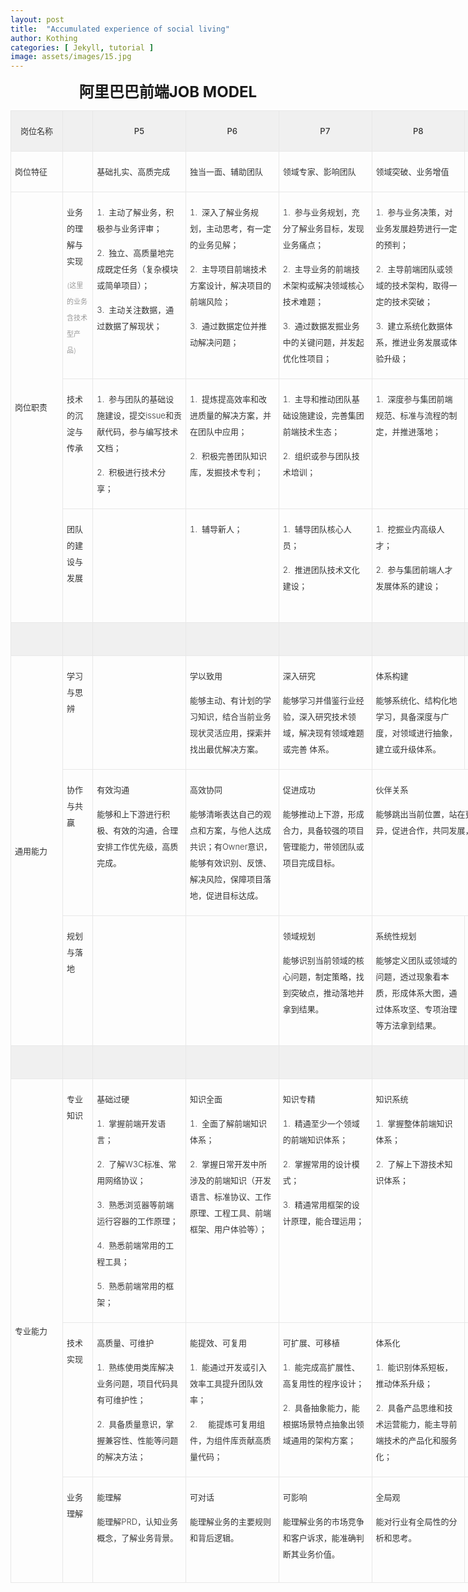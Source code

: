 ```yaml
---
layout: post
title:  "Accumulated experience of social living"
author: Kothing
categories: [ Jekyll, tutorial ]
image: assets/images/15.jpg
---
```

<div class="markdown-body">
	<p>
		<style>
		.jm-big-title {
		  font-size: 24px!important;
		  font-weight: 700;
		  text-align: center;
		}
		.jm {
		  min-width: 876px;
		  max-width: 1280px;
		  font-size: 0.9em;
		  margin: 0 auto 40px;
		  padding: 0px;
		  font-size: 13px;
		  border-collapse: collapse;
		}
		.jm strong {
		  font-weight: 500!important;
		}
		.jm thead {
			background: #EAEAEA;
			border-right: 1px solid #e0e0e0;
			border-left: 1px solid #e0e0e0;
		}
		.jm .caption {
			background-color:#F1F8FF;
		}
		.jm thead th {
			padding: 20px 1px;
			font-weight: bold;
			text-align: center;
		}
		.jm tbody tr td {
			border: 1px solid #E8E8E8;
			padding: 6px;
			text-align: left;
			vertical-align: top;
			line-height: 200%;
			color: #333;
			font-weight: 300;
		}
		.jm tbody tr td.jm-td-header{
		  text-align: left;
		  vertical-align: middle;
		}
		.jm tbody tr td p .tip {
		  font-size: 11px;
		  color: #999;
		}
		.jm tbody tr td. {
		  vertical-align: left;
		  background: #f0f0f0;
		}
		.jm .jm-header {
		  background: #f0f0f0;
		}
		.jm .jm-header td {
		  text-align: center;
		}
		.jm .jm-liner {
		  background: #f0f0f0;
		}
		.jm .jm-liner td {
		  padding: 0;
		}
		@media screen and (max-width: 750px) {
			.jm-m-container {
				overflow: auto;
			}
		}
		</style>
	</p>
	<p></p>
	<div class="jm-big-title">阿里巴巴前端JOB MODEL</div>
	<p></p>
	<p></p>
	<div class="jm-m-container">
		<table class="jm">
		  <tbody>
			<tr class="jm-header">
			  <td style="width:70px;">
				<p>
				  <strong>岗位名称</strong>
				</p>
			  </td>
			  <td>
				<p>
				  <strong>&nbsp;</strong>
				</p>
			  </td>
			  <td style="width: 17%">
				<p>
				  <strong>P5</strong>
				</p>
			  </td>
			  <td style="width: 17%">
				<p>
				  <strong>P6</strong>
				</p>
			  </td>
			  <td style="width: 17%">
				<p>
				  <strong>P7</strong>
				</p>
			  </td>
			  <td style="width: 17%">
				<p>
				  <strong>P8</strong>
				</p>
			  </td>
			  <td style="width: 17%">
				<p>
				  <strong>P9</strong>
				</p>
			  </td>
			</tr>
			<tr>
			  <td class="jm-td-header">
				<p>岗位特征</p>
			  </td>
			  <td>
				<p>&nbsp;</p>
			  </td>
			  <td>
				<p>基础扎实、高质完成</p>
			  </td>
			  <td>
				<p>独当一面、辅助团队</p>
			  </td>
			  <td>
				<p>领域专家、影响团队</p>
			  </td>
			  <td>
				<p>领域突破、业务增值</p>
			  </td>
			  <td>
				<p>无中生有、引领变革</p>
			  </td>
			</tr>
			<tr>
			  <td rowspan="3" class="jm-td-header">
				<p>岗位职责</p>
			  </td>
			  <td>
				<p>业务的理解与实现</p>
				<p><span class="tip">(这里的业务含技术型产品)</span></p>
			  </td>
			  <td>
				<p data-spm-anchor-id="a2o8t.11089562.0.i2.48aa6654whk8OA">1.&nbsp; 主动了解业务，积极参与业务评审；</p>
				<p data-spm-anchor-id="a2o8t.11089562.0.i3.48aa6654whk8OA">2.&nbsp; 独立、高质量地完成既定任务（复杂模块或简单项目）；</p>
				<p>3.&nbsp; 主动关注数据，通过数据了解现状；</p>
			  </td>
			  <td>
				<p>1.&nbsp; 深入了解业务规划，主动思考，有一定的业务见解；</p>
				<p>2.&nbsp; 主导项目前端技术方案设计，解决项目的前端风险；</p>
				<p>3.&nbsp; 通过数据定位并推动解决问题；</p>
			  </td>
			  <td>
				<p>1.&nbsp; 参与业务规划，充分了解业务目标，发现业务痛点；</p>
				<p>2.&nbsp; 主导业务的前端技术架构或解决领域核心技术难题；</p>
				<p>3.&nbsp; 通过数据发掘业务中的关键问题，并发起优化性项目；</p>
			  </td>
			  <td>
				<p>1.&nbsp; 参与业务决策，对业务发展趋势进行一定的预判；</p>
				<p>2.&nbsp; 主导前端团队或领域的技术架构，取得一定的技术突破；</p>
				<p>3.&nbsp; 建立系统化数据体系，推进业务发展或体验升级；</p>
			  </td>
			  <td>
				<p>1.&nbsp; 对行业或产业有一定的思考，促进业务变革；</p>
				<p>2.&nbsp; 引领前端技术发展，通过技术变革、架构升级促进业务突破；</p>
				<p>3.&nbsp; 推动前端和上下游技术的融合与演进，发挥技术的整体价值；</p>
			  </td>
			</tr>
			<tr>
			  <td>
				<p>技术的沉淀与传承</p>
			  </td>
			  <td>
				<p data-spm-anchor-id="a2o8t.11089562.0.i4.48aa6654whk8OA">1.&nbsp; 参与团队的基础设施建设，提交issue和贡献代码，参与编写技术文档；</p>
				<p>2.&nbsp; 积极进行技术分享；</p>
			  </td>
			  <td>
				<p>1.&nbsp; 提炼提高效率和改进质量的解决方案，并在团队中应用；</p>
				<p>2.&nbsp; 积极完善团队知识库，发掘技术专利；</p>
			  </td>
			  <td>
				<p data-spm-anchor-id="a2o8t.11089562.0.i1.48aa6654whk8OA">1.&nbsp; 主导和推动团队基础设施建设，完善集团前端技术生态；</p>
				<p>2.&nbsp; 组织或参与团队技术培训；</p>
			  </td>
			  <td>
				<p>1.&nbsp; 深度参与集团前端规范、标准与流程的制定，并推进落地；</p>
			  </td>
			  <td>
				<p>1.&nbsp; 推进集团前端某一领域的革新；</p>
			  </td>
			</tr>
			<tr>
			  <td>
				<p>团队的建设与发展</p>
			  </td>
			  <td>
				<p>　</p>
			  </td>
			  <td>
				<p>1.&nbsp; 辅导新人；&nbsp;</p>
			  </td>
			  <td>
				<p>1.&nbsp; 辅导团队核心人员；</p>
				<p>2.&nbsp; 推进团队技术文化建设；</p>
			  </td>
			  <td>
				<p>1.&nbsp; 挖掘业内高级人才；</p>
				<p>2.&nbsp; 参与集团前端人才发展体系的建设；</p>
			  </td>
			  <td>
				<p>1.&nbsp; 为未来布局，吸引业内顶尖人才；</p>
				<p>2.&nbsp; 推进集团前端整体发展，提升前端岗位价值；</p>
			  </td>
			</tr>
			<tr class="jm-liner">
			  <td>
				<p>&nbsp;</p>
			  </td>
			  <td>
				<p>&nbsp;</p>
			  </td>
			  <td>
				<p>&nbsp;</p>
			  </td>
			  <td>
				<p>&nbsp;</p>
			  </td>
			  <td>
				<p>&nbsp;</p>
			  </td>
			  <td>
				<p>&nbsp;</p>
			  </td>
			  <td>
				<p>&nbsp;</p>
			  </td>
			</tr>
			<tr>
			  <td rowspan="3" class="jm-td-header">
				<p>通用能力</p>
			  </td>
			  <td>
				<p>学习与思辨</p>
			  </td>
			  <td>
				<p>&nbsp;</p>
			  </td>
			  <td>
				<p>学以致用</p>
				<p>能够主动、有计划的学习知识，结合当前业务现状灵活应用，探索并找出最优解决方案。</p>
			  </td>
			  <td>
				<p>深入研究</p>
				<p>能够学习并借鉴行业经验，深入研究技术领域，解决现有领域难题或完善 体系。</p>
			  </td>
			  <td>
				<p>体系构建</p>
				<p>能够系统化、结构化地学习，具备深度与广度，对领域进行抽象，建立或升级体系。</p>
			  </td>
			  <td>
				<p>融会贯通</p>
				<p>能够深入上下游技术，全链路思考，推动技术融合与演进。</p>
			  </td>
			</tr>
			<tr>
			  <td>
				<p>协作与共赢</p>
			  </td>
			  <td>
				<p>有效沟通</p>
				<p>能够和上下游进行积极、有效的沟通，合理安排工作优先级，高质完成。</p>
			  </td>
			  <td>
				<p>高效协同</p>
				<p>能够清晰表达自己的观点和方案，与他人达成共识；有Owner意识，能够有效识别、反馈、解决风险，保障项目落地，促进目标达成。</p>
			  </td>
			  <td>
				<p>促进成功</p>
				<p>能够推动上下游，形成合力，具备较强的项目管理能力，带领团队或项目完成目标。</p>
			  </td>
			  <td colspan="2">
				<p>伙伴关系</p>
				<p>能够跳出当前位置，站在更高的视角，求同存异，促进合作，共同发展，实现共赢。</p>
			  </td>
			</tr>
			<tr>
			  <td>
				<p>规划与落地</p>
			  </td>
			  <td>
				<p>&nbsp;</p>
			  </td>
			  <td>
				<p>&nbsp;</p>
			  </td>
			  <td>
				<p>领域规划</p>
				<p>能够识别当前领域的核心问题，制定策略，找到突破点，推动落地并拿到结果。</p>
			  </td>
			  <td>
				<p>系统性规划</p>
				<p>能够定义团队或领域的问题，透过现象看本质，形成体系大图，通过体系攻坚、专项治理等方法拿到结果。</p>
			  </td>
			  <td>
				<p>前瞻性布局
				</p>
				<p>能够准确判断未来趋势，结合业务长远战略规划，形成技术布局，取得突破。</p>
			  </td>
			</tr>
			<tr class="jm-liner">
			  <td>
				<p>&nbsp;</p>
			  </td>
			  <td>
				<p>&nbsp;</p>
			  </td>
			  <td>
				<p>&nbsp;</p>
			  </td>
			  <td>
				<p>&nbsp;</p>
			  </td>
			  <td>
				<p>&nbsp;</p>
			  </td>
			  <td>
				<p>&nbsp;</p>
			  </td>
			  <td>
				<p>&nbsp;</p>
			  </td>
			</tr>
			<tr>
			  <td rowspan="3" class="jm-td-header">
				<p>专业能力</p>
			  </td>
			  <td>
				<p>专业知识</p>
			  </td>
			  <td>
				<p>基础过硬</p>
				<p>1.&nbsp; 掌握前端开发语言；</p>
				<p>2.&nbsp; 了解W3C标准、常用网络协议；</p>
				<p>3.&nbsp; 熟悉浏览器等前端运行容器的工作原理；</p>
				<p>4.&nbsp; 熟悉前端常用的工程工具；</p>
				<p>5.&nbsp; 熟悉前端常用的框架；</p>
			  </td>
			  <td>
				<p>知识全面</p>
				<p>1.&nbsp; 全面了解前端知识体系；</p>
				<p>2.&nbsp; 掌握日常开发中所涉及的前端知识（开发语言、标准协议、工作原理、工程工具、前端框架、用户体验等）；</p>
			  </td>
			  <td>
				<p>知识专精</p>
				<p>1.&nbsp; 精通至少一个领域的前端知识体系；</p>
				<p>2.&nbsp; 掌握常用的设计模式；</p>
				<p>3.&nbsp; 精通常用框架的设计原理，能合理运用；</p>
			  </td>
			  <td>
				<p>知识系统</p>
				<p>1.&nbsp; 掌握整体前端知识体系；</p>
				<p>2.&nbsp; 了解上下游技术知识体系；</p>
			  </td>
			  <td>
				<p>领域互通</p>
				<p>1.&nbsp; 熟悉上下游技术知识体系；</p>
				<p>2.&nbsp; 了解新技术，能建立面向未来的前端体系；</p>
			  </td>
			</tr>
			<tr>
			  <td>
				<p>技术实现</p>
			  </td>
			  <td>
				<p>高质量、可维护</p>
				<p>1.&nbsp; 熟练使用类库解决业务问题，项目代码具有可维护性；</p>
				<p>2.&nbsp; 具备质量意识，掌握兼容性、性能等问题的解决方法；</p>
			  </td>
			  <td>
				<p>能提效、可复用</p>
				<p>1.&nbsp; 能通过开发或引入效率工具提升团队效率；</p>
				<p>2.&nbsp;&nbsp;&nbsp;&nbsp; 能提炼可复用组件，为组件库贡献高质量代码；</p>
			  </td>
			  <td>
				<p>可扩展、可移植</p>
				<p>1.&nbsp; 能完成高扩展性、高复用性的程序设计；</p>
				<p>2.&nbsp; 具备抽象能力，能根据场景特点抽象出领域通用的架构方案；</p>
			  </td>
			  <td>
				<p>体系化</p>
				<p>1.&nbsp; 能识别体系短板，推动体系升级；</p>
				<p>2.&nbsp; 具备产品思维和技术运营能力，能主导前端技术的产品化和服务化；</p>
			  </td>
			  <td>
				<p>跨领域</p>
				<p>具备整合能力，能融合上下游技术，完成跨领域架构设计和治理。</p>
			  </td>
			</tr>
			<tr>
			  <td>
				<p>业务理解</p>
			  </td>
			  <td>
				<p>能理解</p>
				<p>能理解PRD，认知业务概念，了解业务背景。</p>
				<p>&nbsp;</p>
			  </td>
			  <td>
				<p>可对话</p>
				<p>能理解业务的主要规则和背后逻辑。</p>
			  </td>
			  <td>
				<p>可影响</p>
				<p>能理解业务的市场竞争和客户诉求，能准确判断其业务价值。</p>
			  </td>
			  <td>
				<p>全局观</p>
				<p>能对行业有全局性的分析和思考。</p>
			  </td>
			  <td>
				<p>前瞻性</p>
				<p>具备行业或产业洞察力，能准确判断发展趋势。</p>
			  </td>
			</tr>
		  </tbody>
		</table>
	</div>
</div>
